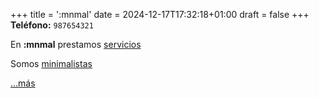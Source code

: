 +++
title = ':mnmal'
date = 2024-12-17T17:32:18+01:00
draft = false
+++
**Teléfono:** `987654321`

En **:mnmal** prestamos [servicios](#)

Somos [minimalistas](#)

[...más](#)